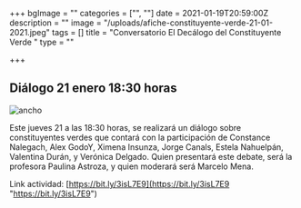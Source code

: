 +++
bgImage = ""
categories = ["", ""]
date = 2021-01-19T20:59:00Z
description = ""
image = "/uploads/afiche-constituyente-verde-21-01-2021.jpeg"
tags = []
title = "Conversatorio El Decálogo del Constituyente Verde "
type = ""

+++
## Diálogo 21 enero 18:30 horas

![ancho](/uploads/afiche-constituyente-verde-21-01-2021.jpeg)

Este jueves 21 a las 18:30 horas, se realizará un diálogo sobre constituyentes verdes que contará con la participación de Constance Nalegach, Alex GodoY, Ximena Insunza, Jorge Canals, Estela Nahuelpán, Valentina Durán, y Verónica Delgado. Quien presentará este debate, será la profesora Paulina Astroza, y quien moderará será Marcelo Mena.

Link actividad: [https://bit.ly/3isL7E9](https://bit.ly/3isL7E9 "https://bit.ly/3isL7E9")